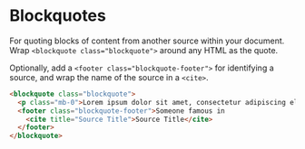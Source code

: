 # Blockquotes

For quoting blocks of content from another source within your document. Wrap `<blockquote class="blockquote">` around any HTML as the quote.

Optionally, add a `<footer class="blockquote-footer">` for identifying a source, and wrap the name of the source in a `<cite>`.

<!-- STORY -->

```html
<blockquote class="blockquote">
  <p class="mb-0">Lorem ipsum dolor sit amet, consectetur adipiscing elit.</p>
  <footer class="blockquote-footer">Someone famous in
    <cite title="Source Title">Source Title</cite>
  </footer>
</blockquote>
```